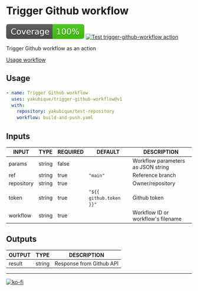 # Trigger Github workflow

[![Coverage](./badges/coverage.svg)](./badges/coverage.svg)
[![Test `trigger-github-workflow` action](https://github.com/yakubique/trigger-github-workflow/actions/workflows/test-myself.yaml/badge.svg)](https://github.com/yakubique/trigger-github-workflow/actions/workflows/test-myself.yaml)

Trigger Github workflow as an action


[Usage workflow](https://github.com/yakubique/trigger-github-workflow/actions/workflows/test-myself.yaml)

## Usage
```yaml
- name: Trigger Github workflow
  uses: yakubique/trigger-github-workflow@v1
  with:
    repository: yakubique/test-repository
    workflow: build-and-push.yaml

```

## Inputs

<!-- AUTO-DOC-INPUT:START - Do not remove or modify this section -->

|   INPUT    |  TYPE  | REQUIRED |         DEFAULT         |            DESCRIPTION             |
|------------|--------|----------|-------------------------|------------------------------------|
|   params   | string |  false   |                         | Workflow parameters as JSON string |
|    ref     | string |   true   |        `"main"`         |          Reference branch          |
| repository | string |   true   |                         |          Owner/repository          |
|   token    | string |   true   | `"${{ github.token }}"` |            Github token            |
|  workflow  | string |   true   |                         | Workflow ID or workflow's filename |

<!-- AUTO-DOC-INPUT:END -->




## Outputs

<!-- AUTO-DOC-OUTPUT:START - Do not remove or modify this section -->

| OUTPUT |  TYPE  |       DESCRIPTION        |
|--------|--------|--------------------------|
| result | string | Response from Github API |

<!-- AUTO-DOC-OUTPUT:END -->



----

[![ko-fi](https://ko-fi.com/img/githubbutton_sm.svg)](https://ko-fi.com/S6S1UZ9P7)
